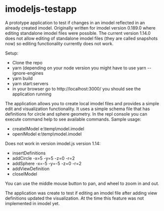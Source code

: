 # imodeljs-testapp

A prototype application to test if changes in an imodel reflected in an already created imodel.
Originally written for imodel version 0.189.0 where editing standalone imodel files were possible.
The current version 1.14.0 does not allow editing of standalone imodel files (they are called snapshots now) so editing functionality currently does not work.

Setup:
* Clone the repo
* yarn (depending on your node version you might have to use yarn --ignore-engines
* yarn build
* yarn start:servers
* in your browser go to http://localhost:3000/ you should see the application running

The application allows you to create local imodel files and provides a simple edit and visualization functionality. It uses a simple schema file that has definitions for circle and sphere geometry. In the repl console you can execute command help to see available commands. Sample usage:
* createIModel e:\temp\model.imodel
* openIModel e:\temp\model.imodel

Does not work in version imodel.js version 1.14:

* insertDefinitions
* addCircle -x=5 -y=5 -z=0 -r=2
* addSphere -x=-5 -y=-5 -z=0 -r=2
* addViewDefinition
* closeIModel

You can use the middle mouse button to pan, and wheel to zoom in and out.

The application was create to test if editing an imodel file after adding view definitions updated the visualization. At the time this feature was not implemented in imodel yet.
